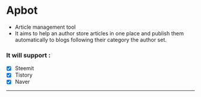 # Apbot
- Article management tool
- It aims to help an author store articles in one place and publish them automatically to blogs following their category the author set.

### It will support :
- [x] Steemit
- [x] Tistory
- [x] Naver

---
